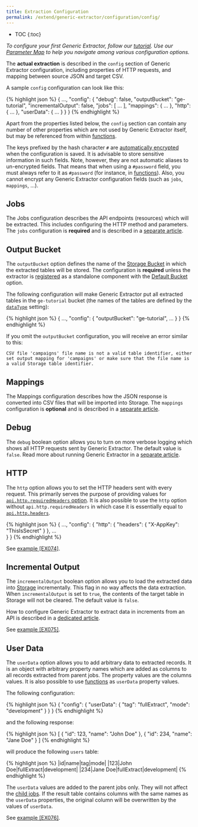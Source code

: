 ```yaml
---
title: Extraction Configuration
permalink: /extend/generic-extractor/configuration/config/
---
```


* TOC
{:toc}

*To configure your first Generic Extractor, follow our [tutorial](/extend/generic-extractor/tutorial/).*
*Use our [Parameter Map](/extend/generic-extractor/map/) to help you navigate among various 
configuration options.*

The **actual extraction** is described in the `config` section of Generic Extractor configuration, 
including properties of HTTP requests, and mapping between source JSON and target CSV. 
  
A sample `config` configuration can look like this:

{% highlight json %}
{
    ...,
    "config": {
        "debug": false,
        "outputBucket": "ge-tutorial",
        "incrementalOutput": false,
        "jobs": [
            ...
        ],
        "mappings": {
            ...
        },
        "http": {
            ...
        },
        "userData": {
            ...
        }
    }
}
{% endhighlight %}

Apart from the properties listed below, the `config` section can contain any number of
other properties which are not used by Generic Extractor itself, but may be referenced
from within [functions](/extend/generic-extractor/functions/). 

The keys prefixed by the hash character `#` are [automatically encrypted](/overview/encryption/) when the 
configuration is saved. It is advisable to store sensitive information in such fields. Note, however, they 
are not automatic aliases to un-encrypted fields. That means that when using a `#password` field, you 
must always refer to it as `#password` (for instance, in [functions](/extend/generic-extractor/functions)).
Also, you cannot encrypt any Generic Extractor configuration fields (such as `jobs`, `mappings`, ...).

## Jobs
The Jobs configuration describes the API endpoints (resources) which will be extracted. This
includes configuring the HTTP method and parameters. The `jobs` configuration is 
**required** and is described in a [separate article](/extend/generic-extractor/configuration/config/jobs/).

## Output Bucket
The `outputBucket` option defines the name of the [Storage Bucket](https://help.keboola.com/storage/buckets/) 
in which the extracted tables will be stored. The configuration is **required** unless
the extractor is [registered](/extend/generic-extractor/registration/) as a standalone component with the 
[Default Bucket](/extend/common-interface/folders/#default-bucket) option.

The following configuration will make Generic Extractor put all extracted tables in the `ge-tutorial` bucket
(the names of the tables are defined by the [`dataType`](/extend/generic-extractor/configuration/config/jobs/#dataType) setting):

{% highlight json %}
{
    ...,
    "config": {
        "outputBucket": "ge-tutorial",
        ...
    }
}
{% endhighlight %}

If you omit the `outputBucket` configuration, you will receive an error similar to this:

    CSV file 'campaigns' file name is not a valid table identifier, either set output mapping for 'campaigns' or make sure that the file name is a valid Storage table identifier.

## Mappings
The Mappings configuration describes how the JSON response is converted into 
CSV files that will be imported into Storage. The `mappings` configuration is **optional** and 
is described in a [separate article](/extend/generic-extractor/configuration/config/mappings/).

## Debug
The `debug` boolean option allows you to turn on more verbose logging which shows 
all HTTP requests sent by Generic Extractor. The default value is `false`.
Read more about running Generic Extractor in a [separate article](/extend/generic-extractor/running/).

## HTTP
The `http` option allows you to set the HTTP headers sent with every request. This primarily serves the purpose of providing values for [`api.http.requiredHeaders` option](/extend/generic-extractor/configuration/api/#required-headers).
It is also possible to use the `http` option without `api.http.requiredHeaders` in 
which case it is essentially equal to [`api.http.headers`](/extend/generic-extractor/configuration/api/#default-headers).

{% highlight json %}
{
    ...,
    "config": {
        "http": {
            "headers": {
                "X-AppKey": "ThisIsSecret"
            }
        },
        ...        
    }
}
{% endhighlight %}

See [example [EX074]](https://github.com/keboola/generic-extractor/tree/master/doc/examples/074-http-headers).

## Incremental Output
The `incrementalOutput` boolean option allows you to load the extracted data into 
[Storage](http://help.keboola.com/storage/) incrementally. This flag in no way affects the data extraction. 
When `incrementalOutput` is set to `true`, the contents of the target table in Storage will not be cleared. 
The default value is `false`. 

How to configure Generic Extractor to extract data in increments from an API 
is described in a [dedicated article](/extend/generic-extractor/incremental/).

See [example [EX075]](https://github.com/keboola/generic-extractor/tree/master/doc/examples/075-incremental-output).

## User Data
The `userData` option allows you to add arbitrary data to extracted records. 
It is an object with arbitrary property names which are added as columns to all records extracted 
from parent jobs. The property values are the columns values. It is also possible to use 
[functions](/extend/generic-extractor/functions/) as `userData` property values.

The following configuration:

{% highlight json %}
{
    "config": {
        "userData": {
            "tag": "fullExtract",
            "mode": "development"
        }
    }
}
{% endhighlight %}

and the following response:

{% highlight json %}
[
    {
        "id": 123,
        "name": "John Doe"
    },
    {
        "id": 234,
        "name": "Jane Doe"
    }
]
{% endhighlight %}

will produce the following `users` table:

{% highlight json %}
|id|name|tag|mode|
|123|John Doe|fullExtract|development|
|234|Jane Doe|fullExtract|development|
{% endhighlight %}

The `userData` values are added to the parent jobs only. They will not affect the
[child jobs](/extend/generic-extractor/configuration/config/jobs/children). If the result table contains
columns with the same names as the `userData` properties, the original column will be overwritten 
by the values of `userData`.

See [example [EX076]](https://github.com/keboola/generic-extractor/tree/master/doc/examples/076-user-data).
